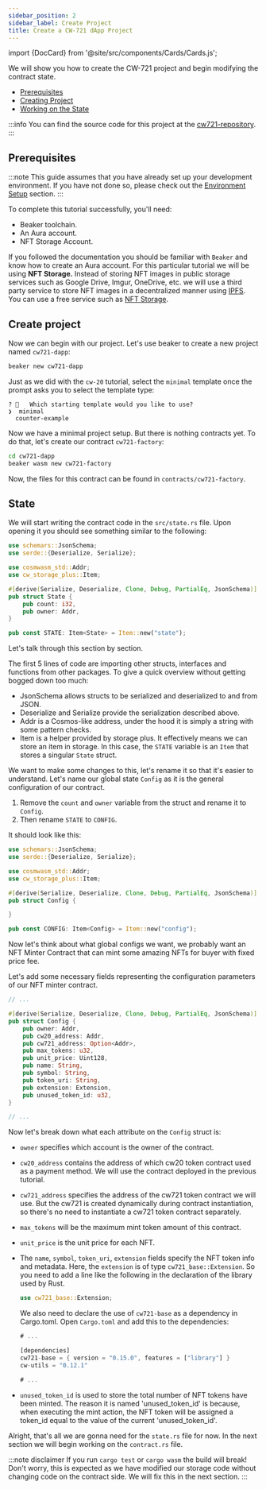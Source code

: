 ```yaml
---
sidebar_position: 2
sidebar_label: Create Project
title: Create a CW-721 dApp Project
---
```


import {DocCard} from '@site/src/components/Cards/Cards.js';

<DocCard>
  <p>
    We will show you how to create the CW-721 project and begin modifying the contract state.
  </p>
  <ul>
    <li><a href="#prerequisites">Prerequisites</a></li>
    <li><a href="#create-project">Creating Project</a></li>
    <li><a href="#state">Working on the State</a></li>
  </ul>
</DocCard>


:::info
You can find the source code for this project at the [cw721-repository](https://github.com/aura-nw/tutorial_source/tree/main/cw721-dapp).
:::

## Prerequisites
:::note
This guide assumes that you have already set up your development environment. If you have not done so, please check out the [Environment Setup](../../getting-started/env-setup) section.
:::

To complete this tutorial successfully, you'll need:

- Beaker toolchain.
- An Aura account.
- NFT Storage Account.

If you followed the documentation you should be familiar with `Beaker` and know how to create an Aura account. For this particular tutorial we will be using **NFT Storage.** Instead of storing NFT images in public storage services such as Google Drive, Imgur, OneDrive, etc. we will use a third party service to store NFT images in a decentralized manner using [IPFS](https://docs.ipfs.tech/concepts/what-is-ipfs/). You can use a free service such as [NFT Storage](https://nft.storage/#getting-started). 

## Create project
Now we can begin with our project. Let's use beaker to create a new project named `cw721-dapp`:

```bash
beaker new cw721-dapp
```

Just as we did with the `cw-20` tutorial, select the `minimal` template once the prompt asks you to select the template type:
```
? 🤷   Which starting template would you like to use? 
❯  minimal
  counter-example
```

Now we have a minimal project setup. But there is nothing contracts yet. To do that, let's create our contract `cw721-factory`:

```bash
cd cw721-dapp
beaker wasm new cw721-factory
```

Now, the files for this contract can be found in `contracts/cw721-factory`. 

## State
We will start writing the contract code in the `src/state.rs` file. Upon opening it you should see something similar to the following:

```rust title=src/state.rs
use schemars::JsonSchema;
use serde::{Deserialize, Serialize};

use cosmwasm_std::Addr;
use cw_storage_plus::Item;

#[derive(Serialize, Deserialize, Clone, Debug, PartialEq, JsonSchema)]
pub struct State {
    pub count: i32,
    pub owner: Addr,
}

pub const STATE: Item<State> = Item::new("state");
```

Let's talk through this section by section.

The first 5 lines of code are importing other structs, interfaces and functions from other packages. To give a quick overview without getting bogged down too much:

-   JsonSchema allows structs to be serialized and deserialized to and from JSON.
-   Deserialize and Serialize provide the serialization described above.
-   Addr is a Cosmos-like address, under the hood it is simply a string with some pattern checks.
-   Item is a helper provided by storage plus. It effectively means we can store an item in storage. In this case, the `STATE` variable is an `Item` that stores a singular `State` struct.

We want to make some changes to this, let's rename it so that it's easier to understand. Let's name our global state `Config` as it is the general configuration of our contract. 
1. Remove the `count` and `owner` variable from the struct and rename it to `Config`. 
2. Then rename `STATE` to `CONFIG`.

It should look like this:

```rust title=src/state.rs
use schemars::JsonSchema;
use serde::{Deserialize, Serialize};

use cosmwasm_std::Addr;
use cw_storage_plus::Item;

#[derive(Serialize, Deserialize, Clone, Debug, PartialEq, JsonSchema)]
pub struct Config {

}

pub const CONFIG: Item<Config> = Item::new("config");
```

Now let's think about what global configs we want, we probably want an NFT Minter Contract that can mint some amazing NFTs for buyer with fixed price fee. 

Let's add some necessary fields representing the configuration parameters of our NFT minter contract.

```rust title=src/state.rs
// ...

#[derive(Serialize, Deserialize, Clone, Debug, PartialEq, JsonSchema)]
pub struct Config {
    pub owner: Addr,
    pub cw20_address: Addr,
    pub cw721_address: Option<Addr>,
    pub max_tokens: u32,
    pub unit_price: Uint128,
    pub name: String,
    pub symbol: String,
    pub token_uri: String,
    pub extension: Extension,
    pub unused_token_id: u32,
}

// ...
```

Now let's break down what each attribute on the `Config` struct is:

- `owner` specifies which account is the owner of the contract.
- `cw20_address` contains the address of which cw20 token contract used as a payment method. We will use the contract deployed in the previous tutorial.
- `cw721_address` specifies the address of the cw721 token contract we will use. But the cw721 is created dynamically during contract instantiation, so there's no need to instantiate a cw721 token contract separately.
- `max_tokens` will be the maximum mint token amount of this contract.
- `unit_price` is the unit price for each NFT.
- The `name`, `symbol`, `token_uri`, `extension` fields specify the NFT token info and metadata. Here, the `extension` is of type `cw721_base::Extension`. So you need to add a line like the following in the declaration of the library used by Rust.

  ```rust
  use cw721_base::Extension;
  ```

  We also need to declare the use of `cw721-base` as a dependency in Cargo.toml. Open `Cargo.toml` and add this to the dependencies:

  ```rust cargo.toml focus=3:4
  # ...

  [dependencies]
  cw721-base = { version = "0.15.0", features = ["library"] }
  cw-utils = "0.12.1"

  # ...
  ```

- `unused_token_id` is used to store the total number of NFT tokens have been minted. The reason it is named 'unused_token_id' is because, when executing the mint action, the NFT token will be assigned a token_id equal to the value of the current 'unused_token_id'.

Alright, that's all we are gonna need for the `state.rs` file for now. In the next section we will begin working on the `contract.rs` file.

:::note disclaimer
If you run `cargo test` or `cargo wasm` the build will break! Don't worry, this is expected as we have modified our storage code without changing code on the contract side. We will fix this in the next section.
:::
